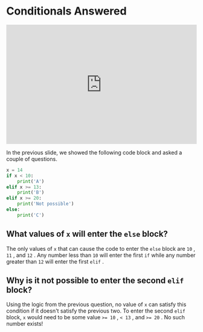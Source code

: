 # Conditionals Answered

<div style="position: relative; padding-bottom: 62.5%; height: 0;">
    <iframe src="https://www.loom.com/share/e375761784214d178f674ee415b0761f?sharedAppSource=personal_library" frameborder="0" webkitallowfullscreen mozallowfullscreen allowfullscreen style="position: absolute; top: 0; left: 0; width: 100%; height: 100%;"></iframe>
</div>

In the previous slide, we showed the following code block and asked a couple of questions.  
```py
x = 14
if x < 10:
    print('A')
elif x >= 13:
    print('B')
elif x >= 20:
    print('Not possible')
else:
    print('C')
```

 
##  What values of `x` will enter the `else` block?  

The only values of `x` that can cause the code to enter the `else` block are `10` , `11` , and `12` . Any number less than `10` will enter the first `if` while any number greater than `12` will enter the first `elif` .  
##  Why is it not possible to enter the second `elif` block?  

Using the logic from the previous question, no value of `x` can satisfy this condition if it doesn't satisfy the previous two. To enter the second `elif` block, `x` would need to be some value `>= 10` , `< 13` , and `>= 20` . No such number exists!  
